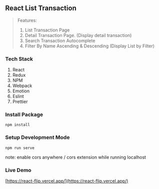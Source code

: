## React List Transaction

> Features:
>
> 1.  List Transaction Page
> 2.  Detail Transaction Page. (Display detail transaction)
> 3.  Search Transaction Autocomplete
> 4.  Filter By Name Ascending & Descending (Display List by Filter)

### Tech Stack

1. React
1. Redux
1. NPM
1. Webpack
1. Emotion
1. Eslint
1. Prettier

### Install Package

```
npm install
```

### Setup Development Mode

```
npm run serve
```

note: enable cors anywhere / cors extension while running localhost

### Live Demo

[https://react-flip.vercel.app/](https://react-flip.vercel.app/)
